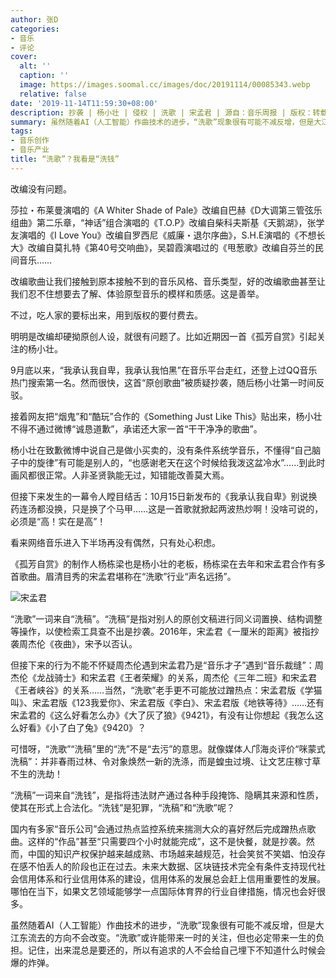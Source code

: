 ```yaml
---
author: 张D
categories:
- 音乐
- 评论
cover:
  alt: ''
  caption: ''
  image: https://images.soomal.cc/images/doc/20191114/00085343.webp
  relative: false
date: '2019-11-14T11:59:30+08:00'
description: 抄袭 | 杨小壮 | 侵权 | 洗歌 | 宋孟君 | 源自：音乐周报 | 版权：转载 |  平均/总评分：00.00/0
summary: 虽然随着AI（人工智能）作曲技术的进步，“洗歌”现象很有可能不减反增，但是大江东流去的方向不会改变。“洗歌”或许能带来一时的关注，但也必定带来一生的负担。记住，出来混总是要还的，所以有追求的人不会给自己埋下不知道什么时候会爆的炸弹。
tags:
- 音乐创作
- 音乐产业
title: “洗歌”？我看是“洗钱”
---
```


改编没有问题。

莎拉・布莱曼演唱的《A Whiter Shade of Pale》改编自巴赫《D大调第三管弦乐组曲》第二乐章，“神话”组合演唱的《T.O.P》改编自柴科夫斯基《天鹅湖》，张学友演唱的《I Love You》改编自罗西尼《威廉・退尔序曲》，S.H.E演唱的《不想长大》改编自莫扎特《第40号交响曲》，吴碧霞演唱过的《甩葱歌》改编自芬兰的民间音乐……

改编歌曲让我们接触到原本接触不到的音乐风格、音乐类型，好的改编歌曲甚至让我们忍不住想要去了解、体验原型音乐的模样和质感。这是善举。
  
不过，吃人家的要标出来，用到版权的要付费去。

明明是改编却硬拗原创人设，就很有问题了。比如近期因一首《孤芳自赏》引起关注的杨小壮。

9月底以来，“我承认我自卑，我承认我怕黑”在音乐平台走红，还登上过QQ音乐热门搜索第一名。然而很快，这首“原创歌曲”被质疑抄袭，随后杨小壮第一时间反驳。

接着网友把“烟鬼”和“酷玩”合作的《Something Just Like This》贴出来，杨小壮不得不通过微博“诚恳道歉”，承诺还大家一首“干干净净的歌曲”。

杨小壮在致歉微博中说自己是做小买卖的，没有条件系统学音乐，不懂得“自己脑子中的旋律”有可能是别人的，“也感谢老天在这个时候给我泼这盆冷水”……到此时画风都很正常。人非圣贤孰能无过，知错能改善莫大焉。
  
但接下来发生的一幕令人瞠目结舌：10月15日新发布的《我承认我自卑》别说换药连汤都没换，只是换了个马甲……这是一首歌就掀起两波热炒啊！没啥可说的，必须是“高！实在是高”！

看来网络音乐进入下半场再没有偶然，只有处心积虑。
 
《孤芳自赏》的制作人杨栋梁也是杨小壮的老板，杨栋梁在去年和宋孟君合作有多首歌曲。眉清目秀的宋孟君堪称在“洗歌”行业“声名远扬”。

![宋孟君](https://images.soomal.cc/images/doc/20191114/00085343.webp)





“洗歌”一词来自“洗稿”。“洗稿”是指对别人的原创文稿进行同义词置换、结构调整等操作，以使检索工具查不出是抄袭。2016年，宋孟君《一厘米的距离》被指抄袭周杰伦《夜曲》，宋予以否认。

但接下来的行为不能不怀疑周杰伦遇到宋孟君乃是“音乐才子”遇到“音乐裁缝”：周杰伦《龙战骑士》和宋孟君《王者荣耀》的关系，周杰伦《三年二班》和宋孟君《王者峡谷》的关系……当然，“洗歌”老手更不可能放过蹭热点：宋孟君版《学猫叫》、宋孟君版《123我爱你》、宋孟君版《李白》、宋孟君版《地铁等待》……还有宋孟君的《这么好看怎么办》《大了灰了狼》《9421》，有没有让你想起《我怎么这么好看》《小了白了兔》《9420》？

可惜呀，“洗歌”“洗稿”里的“洗”不是“去污”的意思。就像媒体人邝海炎评价“咪蒙式洗稿”：并非春雨过林、令对象焕然一新的洗涤，而是蝗虫过境、让文艺庄稼寸草不生的洗劫！
 
“洗稿”一词来自“洗钱”，是指将违法财产通过各种手段掩饰、隐瞒其来源和性质，使其在形式上合法化。“洗钱”是犯罪，“洗稿”和“洗歌”呢？
  
国内有多家“音乐公司”会通过热点监控系统来揣测大众的喜好然后完成蹭热点歌曲。这样的“作品”甚至“只需要四个小时就能完成”，这不是快餐，就是抄袭。然而，中国的知识产权保护越来越成熟、市场越来越规范，社会笑贫不笑娼、怕没存在感不怕丢人的阶段也正在过去。未来大数据、区块链技术完全有条件支持现代社会信用体系和行业信用体系的建设，信用体系的发展总会赶上信用重要性的发展。哪怕在当下，如果文艺领域能够学一点国际体育界的行业自律措施，情况也会好很多。
  
虽然随着AI（人工智能）作曲技术的进步，“洗歌”现象很有可能不减反增，但是大江东流去的方向不会改变。“洗歌”或许能带来一时的关注，但也必定带来一生的负担。记住，出来混总是要还的，所以有追求的人不会给自己埋下不知道什么时候会爆的炸弹。